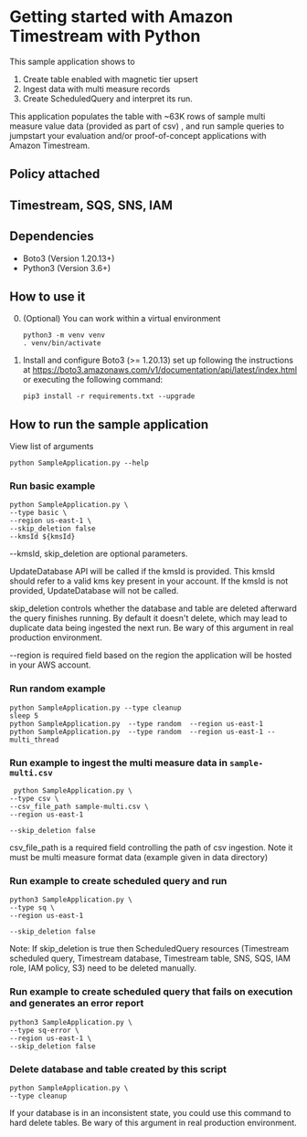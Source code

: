 # Getting started with Amazon Timestream with Python

This sample application shows to

1. Create table enabled with magnetic tier upsert
2. Ingest data with multi measure records
3. Create ScheduledQuery and interpret its run.

This application populates the table with ~63K rows of sample multi measure value data (provided as
part of csv) , and run sample queries to jumpstart your evaluation and/or proof-of-concept
applications with Amazon Timestream.

## Policy attached

## Timestream, SQS, SNS, IAM

## Dependencies

- Boto3 (Version 1.20.13+)
- Python3 (Version 3.6+)

## How to use it

0. (Optional) You can work within a virtual environment

   ```
   python3 -m venv venv
   . venv/bin/activate
   ```

1. Install and configure Boto3 (>= 1.20.13) set up following the instructions at
   https://boto3.amazonaws.com/v1/documentation/api/latest/index.html or executing the following
   command:
   ```
   pip3 install -r requirements.txt --upgrade
   ```

## How to run the sample application

View list of arguments

```
python SampleApplication.py --help
```

### Run basic example

```
python SampleApplication.py \
--type basic \
--region us-east-1 \
--skip_deletion false
--kmsId ${kmsId}
```

--kmsId, skip_deletion are optional parameters.

UpdateDatabase API will be called if the kmsId is provided. This kmsId should refer to a valid kms
key present in your account. If the kmsId is not provided, UpdateDatabase will not be called.

skip_deletion controls whether the database and table are deleted afterward the query finishes
running. By default it doesn't delete, which may lead to duplicate data being ingested the next run.
Be wary of this argument in real production environment.

--region is required field based on the region the application will be hosted in your AWS account.

### Run random example

```
python SampleApplication.py --type cleanup
sleep 5
python SampleApplication.py  --type random  --region us-east-1
python SampleApplication.py  --type random  --region us-east-1 --multi_thread
```

### Run example to ingest the multi measure data in `sample-multi.csv`

```
 python SampleApplication.py \
--type csv \
--csv_file_path sample-multi.csv \
--region us-east-1

--skip_deletion false
```

csv_file_path is a required field controlling the path of csv ingestion. Note it must be multi
measure format data (example given in data directory)

### Run example to create scheduled query and run

```
python3 SampleApplication.py \
--type sq \
--region us-east-1

--skip_deletion false
```

Note: If skip_deletion is true then ScheduledQuery resources (Timestream scheduled query, Timestream
database, Timestream table, SNS, SQS, IAM role, IAM policy, S3) need to be deleted manually.

### Run example to create scheduled query that fails on execution and generates an error report

```
python3 SampleApplication.py \
--type sq-error \
--region us-east-1 \
--skip_deletion false
```

### Delete database and table created by this script

```
python SampleApplication.py \
--type cleanup
```

If your database is in an inconsistent state, you could use this command to hard delete tables. Be
wary of this argument in real production environment.
